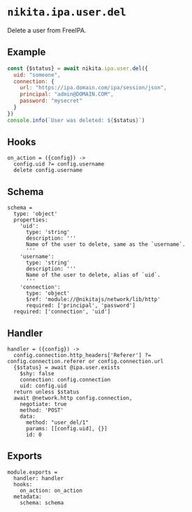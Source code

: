 
# `nikita.ipa.user.del`

Delete a user from FreeIPA.

## Example

```js
const {$status} = await nikita.ipa.user.del({
  uid: "someone",
  connection: {
    url: "https://ipa.domain.com/ipa/session/json",
    principal: "admin@DOMAIN.COM",
    password: "mysecret"
  }
})
console.info(`User was deleted: ${$status}`)
```

## Hooks

    on_action = ({config}) ->
      config.uid ?= config.username
      delete config.username

## Schema

    schema =
      type: 'object'
      properties:
        'uid':
          type: 'string'
          description: '''
          Name of the user to delete, same as the `username`.
          '''
        'username':
          type: 'string'
          description: '''
          Name of the user to delete, alias of `uid`.
          '''
        'connection':
          type: 'object'
          $ref: 'module://@nikitajs/network/lib/http'
          required: ['principal', 'password']
      required: ['connection', 'uid']

## Handler

    handler = ({config}) ->
      config.connection.http_headers['Referer'] ?= config.connection.referer or config.connection.url
      {$status} = await @ipa.user.exists
        $shy: false
        connection: config.connection
        uid: config.uid
      return unless $status
      await @network.http config.connection,
        negotiate: true
        method: 'POST'
        data:
          method: "user_del/1"
          params: [[config.uid], {}]
          id: 0

## Exports

    module.exports =
      handler: handler
      hooks:
        on_action: on_action
      metadata:
        schema: schema
